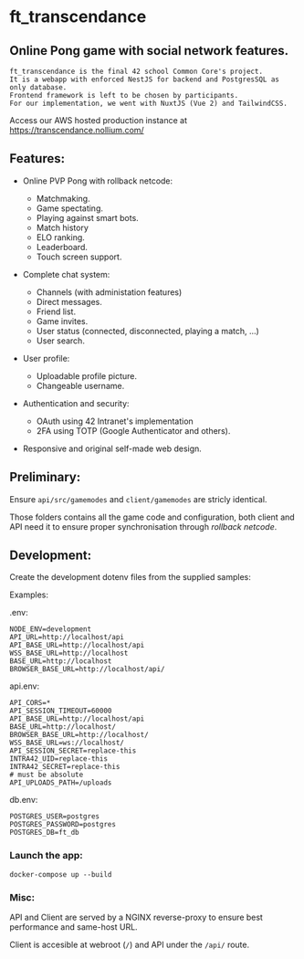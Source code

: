 # ft_transcendance

## Online Pong game with social network features.
    ft_transcendance is the final 42 school Common Core's project.
    It is a webapp with enforced NestJS for backend and PostgresSQL as only database.
    Frontend framework is left to be chosen by participants.
    For our implementation, we went with NuxtJS (Vue 2) and TailwindCSS.


Access our AWS hosted production instance at https://transcendance.nollium.com/

## Features:
- Online PVP Pong with rollback netcode:
    - Matchmaking.
    - Game spectating.
    - Playing against smart bots.
    - Match history
    - ELO ranking.
    - Leaderboard.
    - Touch screen support.


- Complete chat system:
    - Channels (with administation features)
    - Direct messages.
    - Friend list.
    - Game invites.
    - User status (connected, disconnected, playing a match, ...)
    - User search.

- User profile:
    - Uploadable profile picture.
    - Changeable username.

- Authentication and security:
    - OAuth using 42 Intranet's implementation
    - 2FA using TOTP (Google Authenticator and others). 
- Responsive and original self-made web design.
## Preliminary:
Ensure `api/src/gamemodes` and `client/gamemodes` are stricly identical.


Those folders contains all the game code and configuration, both client and API need it to ensure proper synchronisation through _rollback netcode_. 

## Development:
Create the development dotenv files from the supplied samples:

Examples:


.env:

```
NODE_ENV=development
API_URL=http://localhost/api
API_BASE_URL=http://localhost/api
WSS_BASE_URL=http://localhost
BASE_URL=http://localhost
BROWSER_BASE_URL=http://localhost/api/
```
api.env:
```
API_CORS=*
API_SESSION_TIMEOUT=60000
API_BASE_URL=http://localhost/api
BASE_URL=http://localhost/
BROWSER_BASE_URL=http://localhost/
WSS_BASE_URL=ws://localhost/
API_SESSION_SECRET=replace-this
INTRA42_UID=replace-this
INTRA42_SECRET=replace-this
# must be absolute
API_UPLOADS_PATH=/uploads
```
db.env:
```
POSTGRES_USER=postgres
POSTGRES_PASSWORD=postgres
POSTGRES_DB=ft_db
```

### Launch the app:
`docker-compose up --build`

### Misc:
API and Client are served by a NGINX reverse-proxy to ensure best performance and same-host URL.

Client is accesible at webroot (`/`) and API under the `/api/` route.
